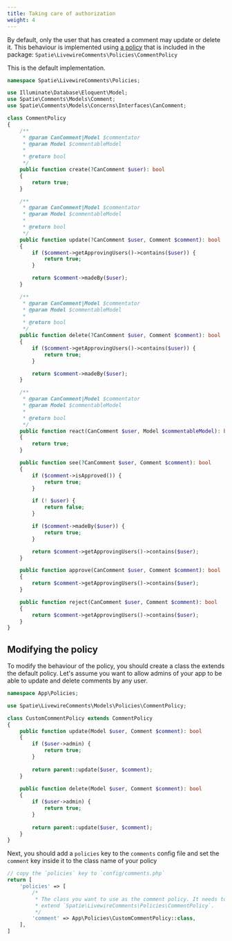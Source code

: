 ```yaml
---
title: Taking care of authorization
weight: 4
---
```


By default, only the user that has created a comment may update or delete it. This behaviour is implemented using [a policy](https://laravel.com/docs/9.x/authorization#generating-policies) that is included in the package: `Spatie\LivewireComments\Policies\CommentPolicy`

This is the default implementation.

```php
namespace Spatie\LivewireComments\Policies;

use Illuminate\Database\Eloquent\Model;
use Spatie\Comments\Models\Comment;
use Spatie\Comments\Models\Concerns\Interfaces\CanComment;

class CommentPolicy
{
    /**
     * @param CanComment|Model $commentator
     * @param Model $commentableModel
     *
     * @return bool
     */
    public function create(?CanComment $user): bool
    {
        return true;
    }

    /**
     * @param CanComment|Model $commentator
     * @param Model $commentableModel
     *
     * @return bool
     */
    public function update(?CanComment $user, Comment $comment): bool
    {
        if ($comment->getApprovingUsers()->contains($user)) {
            return true;
        }

        return $comment->madeBy($user);
    }

    /**
     * @param CanComment|Model $commentator
     * @param Model $commentableModel
     *
     * @return bool
     */
    public function delete(?CanComment $user, Comment $comment): bool
    {
        if ($comment->getApprovingUsers()->contains($user)) {
            return true;
        }

        return $comment->madeBy($user);
    }

    /**
     * @param CanComment|Model $commentator
     * @param Model $commentableModel
     *
     * @return bool
     */
    public function react(CanComment $user, Model $commentableModel): bool
    {
        return true;
    }

    public function see(?CanComment $user, Comment $comment): bool
    {
        if ($comment->isApproved()) {
            return true;
        }

        if (! $user) {
            return false;
        }

        if ($comment->madeBy($user)) {
            return true;
        }

        return $comment->getApprovingUsers()->contains($user);
    }

    public function approve(CanComment $user, Comment $comment): bool
    {
        return $comment->getApprovingUsers()->contains($user);
    }

    public function reject(CanComment $user, Comment $comment): bool
    {
        return $comment->getApprovingUsers()->contains($user);
    }
}
```

## Modifying the policy

To modify the behaviour of the policy, you should create a class the extends the default policy. Let's assume you want to allow admins of your app to be able to update and delete comments by any user.

```php
namespace App\Policies;

use Spatie\LivewireComments\Models\Policies\CommentPolicy;

class CustomCommentPolicy extends CommentPolicy
{
    public function update(Model $user, Comment $comment): bool
    {
        if ($user->admin) {
            return true;
        }
    
        return parent::update($user, $comment);
    }
    
    public function delete(Model $user, Comment $comment): bool
    {
        if ($user->admin) {
            return true;
        }
    
        return parent::update($user, $comment);
    }
}
```

Next, you should add a `policies` key to the `comments` config file and set the `comment` key inside it to the class name of your policy

```php
// copy the `policies` key to `config/comments.php`
return [
    'policies' => [
        /*
         * The class you want to use as the comment policy. It needs to be or
         * extend `Spatie\LivewireComments\Policies\CommentPolicy`.
         */
        'comment' => App\Policies\CustomCommentPolicy::class,
    ],
]
```
